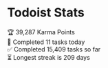 
# Todoist Stats

<!-- TODO-IST:START -->
🏆  39,287 Karma Points           
🌸  Completed 11 tasks today           
✅  Completed 15,409 tasks so far           
⏳  Longest streak is 209 days
<!-- TODO-IST:END -->
